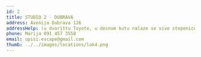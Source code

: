 ```yaml
---
id: 2
title: STUDIO 2 - DUBRAVA
address: Avenija Dubrava 126
addressHelp: (u dvorištu Toyote, u desnom kutu nalaze se sive stepenice koje vode u dvoranu)
phone: Marija 091 457 3558
email: upisi.escape@gmail.com
thumb: ../../images/locations/lok4.png
---
```

